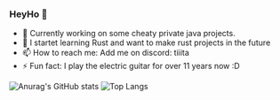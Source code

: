 ### HeyHo 👋

- 🔭 Currently working on some cheaty private java projects.
- 🌱 I startet learning Rust and want to make rust projects in the future
- 📫 How to reach me: Add me on discord: tiiita
- ⚡ Fun fact: I play the electric guitar for over 11 years now :D

![Anurag's GitHub stats](https://github-readme-stats.vercel.app/api?username=Tiiita&show_icons=true&theme=dark)
![Top Langs](https://github-readme-stats.vercel.app/api/top-langs/?username=anuraghazra&layout=compact)
